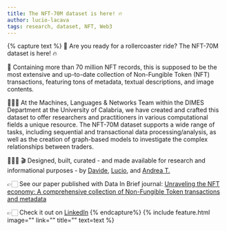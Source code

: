 ```yaml
---
title: The NFT-70M dataset is here! 🔥
author: lucio-lacava
tags: research, dataset, NFT, Web3
---
```


{% capture text %}
🚨 Are you ready for a rollercoaster ride? The NFT-70M dataset is here! 🔥

🤯 Containing more than 70 million NFT records, this is supposed to be the most extensive and up-to-date collection of Non-Fungible Token (NFT) transactions, featuring tons of metadata, textual descriptions, and image contents.

👨🏻‍🎨 At the Machines, Languages & Networks Team within the DIMES Department at the University of Calabria, we have created and crafted this dataset to offer researchers and practitioners in various computational fields a unique resource. The NFT-70M dataset supports a wide range of tasks, including sequential and transactional data processing/analysis, as well as the creation of graph-based models to investigate the complex relationships between traders.

👨🏻‍💻 🎬 Designed, built, curated - and made available for research and informational purposes - by [Davide](/members/davide-costa.html), [Lucio](/members/lucio-lacava.html), and [Andrea T.](/members/andrea-tagarelli.html)

👉🏻 See our paper published with Data In Brief journal:  [Unraveling the NFT economy: A comprehensive collection of Non-Fungible Token transactions and metadata](https://doi.org/10.1016/j.dib.2023.109749)

👉🏻 Check it out on [LinkedIn](https://www.linkedin.com/posts/andrea-tagarelli_mlnteam-unicalnft-70mtransactions-datasets-activity-7114911796406161410-B9vm?utm_source=share&utm_medium=member_desktop)
{% endcapture%}
{% include feature.html image="" link="" title="" text=text %}
